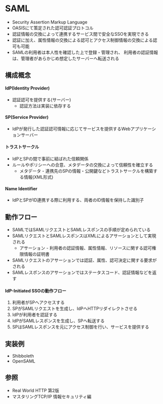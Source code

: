 # SAML
- Security Assertion Markup Language
- OASISにて策定された認可認証プロトコル
- 認証情報の交換によって連携するサービス間で安全なSSOを実現できる
- 認証に加え、属性情報の交換による認可とアクセス制御情報の交換による認可も可能
- SAMLの利用者は本人性を確認した上で登録・管理され、
  利用者の認証情報は、管理者があらかじめ想定したサーバーへ転送される

## 構成概念
#### IdP(Identity Provider)
- 認証認可を提供する(サーバー)
  - 認証方法は実装に依存する

#### SP(Service Provider)
- IdPが発行した認証認可情報に応じてサービスを提供するWebアプリケーションサーバー

#### トラストサークル
- IdPとSPの間で事前に結ばれた信頼関係
- ルールやポリシーへの合意、メタデータの交換によって信頼性を確立する
  - メタデータ - 連携先のSPの情報・公開鍵などトラストサークルを構築する情報(XML形式)

#### Name Identifier
- IdPとSPがID連携する際に利用する、両者のID情報を保持した識別子

## 動作フロー
- SAMLではSAMLリクエストとSAMLレスポンスの手順が定められている
- SAMLリクエストとSAMLレスポンスはXMLによるアサーションとして実現される
  - アサーション - 利用者の認証情報、属性情報、リソースに関する認可権限情報の証明書
- SAMLリクエストのアサーションでは認証、属性、認可決定に関する要求がされる
- SAMLレスポンスのアサーションではステータスコード、認証情報などを返す

#### IdP-Initiated SSOの動作フロー
1. 利用者がSPへアクセスする
2. SPがSAMLリクエストを生成し、IdPへHTTPリダイレクトさせる
3. IdPが利用者を認証する
4. IdPがSAMLレスポンスを生成し、SPへ転送する
5. SPはSAMLレスポンスを元にアクセス制御を行い、サービスを提供する

## 実装例
- Shibboleth
- OpenSAML

## 参照
- Real World HTTP 第2版
- マスタリングTCP/IP 情報セキュリティ編
